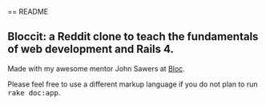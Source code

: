 == README

## Bloccit: a Reddit clone to teach the fundamentals of web development and Rails 4.

Made with my awesome mentor John Sawers at [Bloc](http://bloc.io).

Please feel free to use a different markup language if you do not plan to run
<tt>rake doc:app</tt>.
